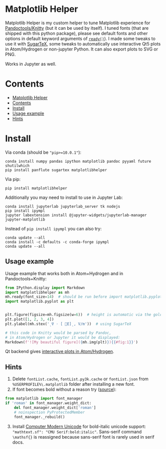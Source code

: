 # Matplotlib Helper

Matplotlib Helper is my custom helper to tune Matplotlib experience for [Pandoctools/Knitty](https://github.com/kiwi0fruit/pandoctools) (but it can be used by itself). I tuned fonts (that are shipped with this python package), please see default fonts and other options in default keyword arguments of [`ready()`](https://github.com/kiwi0fruit/matplotlibhelper/blob/master/matplotlibhelper/matplotlib_helper.py)). I made some tweaks to use it with [SugarTeX](https://github.com/kiwi0fruit/sugartex), some tweaks to automatically use interactive Qt5 plots in Atom/Hydrogen or non-jupyter Python. It can also export plots to SVG or PNG.

Works in Jupyter as well.


# Contents

* [Matplotlib Helper](#matplotlib-helper)
* [Contents](#contents)
* [Install](#install)
* [Usage example](#usage-example)
* [Hints](#hints)


# Install

Via conda (should be `"pip>=10.0.1"`):

```
conda install numpy pandas ipython matplotlib pandoc pyyaml future shutilwhich
pip install panflute sugartex matplotlibhelper
```

Via pip:

```
pip install matplotlibhelper
```


Additionally you may need to install to use in Jupyter Lab:

```
conda install jupyterlab jupyterlab_server tk nodejs
pip install ipympl
jupyter labextension install @jupyter-widgets/jupyterlab-manager jupyter-matplotlib
```
Instead of `pip install ipympl` you can also try:
```
conda update --all
conda install -c defaults -c conda-forge ipympl
conda update --all
```


## Usage example

Usage example that works both in Atom+Hydrogen and in Pandoctools+Knitty:

```py
from IPython.display import Markdown
import matplotlibhelper as mh
mh.ready(font_size=14)  # should be run before import matplotlib.pyplot
import matplotlib.pyplot as plt


plt.figure(figsize=mh.figsize(w=6))  # height is automatic via the golden ration
plt.plot([1, 2, 3, 4])
plt.ylabel(mh.stex('ˎ∇ ⋅ [ ⃗E]ˎ, V/m'))  # using SugarTeX

# this code in Knitty would be parsed by Pandoc,
# in Atom/Hydrogen or Jupyter it would be displayed:
Markdown(f'![My beautiful figure]({mh.img(plt)}){{#fig:1}}')
```

Qt backend gives [interactive plots in Atom/Hydrogen](https://nteract.gitbooks.io/hydrogen/docs/Usage/Examples.html#interactive-plots-using-matplotlib).


## Hints

1. Delete `fontList.cache`, `fontList.py3k.cache` or `fontList.json` from `%USERPROFILE%\.matplotlib` folder after installing a new font.
2. If font becomes bold without a reason try ([source](https://github.com/matplotlib/matplotlib/issues/5574)):

```py
from matplotlib import font_manager
if 'roman' in font_manager.weight_dict:
    del font_manager.weight_dict['roman']
    # noinspection PyProtectedMember
    font_manager._rebuild()
```

3. Install [Computer Modern Unicode](https://sourceforge.net/projects/cm-unicode/) for bold-italic unicode support: `"mathtext.sf": "CMU Serif:bold:italic"`. Sans-serif command `\mathsf{}` is reassigned because sans-serif font is rarely used in serif docs.
